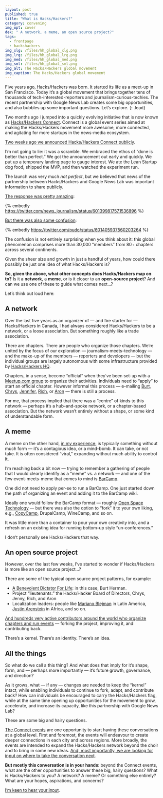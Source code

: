 ```yaml
---
layout: post
published: true
title: "What is Hacks/Hackers?"
category: convening
img_opt: cover
dek: " A network, a meme, an open source project?"
tags: 
  - frontpage
  - hackshackers
img_xlg: /files/hh_global_xlg.png
img_lrg: /files/hh_global_lrg.png
img_med: /files/hh_global_med.png
img_sml: /files/hh_global_sml.png
img_alt: The Hacks/Hackers global movement
img_caption: The Hacks/Hackers global movement
---
```



Five years ago, Hacks/Hackers was born. It started its life as a meet-up in San Francisco. Today it’s a global movement that brings together tens of thousands of tech-interested-reporters and journalism-curious-techies. The recent partnership with Google News Lab creates some big opportunities, and also bubbles up some important questions. Let’s explore.
{: .lead}

Two months ago I jumped into a quickly evolving initiative that is now known as [Hacks/Hackers Connect](http://hackshackers.com). Connect is a global event series aimed at making the Hacks/Hackers movement more awesome, more connected, and agitating for more startups in the news-media ecosystem.

[Two weeks ago we announced Hacks/Hackers Connect publicly](https://medium.com/hacks-hackers-journalism-meets-technology/a-new-partnership-for-hacks-hackers-with-the-news-lab-at-google-aa8c457de78b). 

I’m not going to lie: it was a scramble. We embraced the ethos of “done is better than perfect.” We got the announcement out early and quickly. We put up a temporary landing page to gauge interest. We ate the Lean Startup dog food, shipped the MVP, and then watched the experiment run.

The launch was very much _not perfect_, but we believed that news of the partnership between Hacks/Hackers and Google News Lab was important information to share publicly.

[The response was pretty amazing](https://twitter.com/search?q=https%3A%2F%2Fwww.journalism.co.uk%2Fnews%2Fhacks-hackers-launches-global-program-for-media-entrepreneurs-%2Fs2%2Fa565192%2F):

{% embedly https://twitter.com/news_journalism/status/601399817571536896 %}

[But there was also some confusion](https://twitter.com/pudo/status/601405937560203264):

{% embedly https://twitter.com/pudo/status/601405937560203264 %}

The confusion is not entirely surprising when you think about it: this global phenomenon comprises more than 30,000 “members” from 80+ chapters across several continents.

Given the sheer size and growth in just a handful of years, how could there possibly be just one idea of what Hacks/Hackers is?

**So, given the above, what other concepts does Hacks/Hackers map on to?** Is it a **network**, a **meme**, or is it closer to an **open-source project**? And can we use one of these to guide what comes next...?

Let’s think out loud here:

## A network
Over the last five years as an organizer of — and fire starter for — Hacks/Hackers in Canada, I had always considered Hacks/Hackers to be a network, or a loose association. But something roughly like a trade association.

There are chapters. There are people who organize those chapters. We’re united by the focus of our exploration —  journalism-meets-technology — and the make-up of the members —  reporters and developers — but the individual groups are largely autonomous with some infrastructure provided by [Hacks/Hackers HQ](http://hackshackers.meetup.com/).

Chapters, in a sense, become “official” when they’ve been set-up with a [Meetup.com group](http://hackshackers.meetup.com/) to organize their activities. Individuals need to “apply” to start an official chapter. However informal this process — e-mailing [Burt](https://twitter.com/burtherman), [Chrys](https://twitter.com/macdiva), [Jennifer](https://twitter.com/jenny8lee), [Rich](https://twitter.com/richgor), or [Aron](https://twitter.com/pilhofer) — there is still a process.

For me, that process implied that there was a “centre” of kinds to this network — perhaps it’s a hub-and-spoke network, or a chapter-based association. But the network wasn’t entirely without a shape, or some kind of understandable form.

## A meme
A meme on the other hand, [in my experience](http://beautifultrouble.org), is typically something without much form — it’s a contagious idea, or a mind-bomb. It can take, or not take. It is often considered “viral,” expanding without much ability to control it.

I’m reaching back a bit now — trying to remember a gathering of people that I would clearly identify as a “meme” vs. a network — and one of the few event-meets-meme that comes to mind is [BarCamp](http://barcamp.org). 

One did not need to apply per-se to run a BarCamp. One just started down the path of organizing an event and adding it to the BarCamp wiki. 

Ideally one would follow the BarCamp format — roughly [Open Space Technology](https://en.wikipedia.org/wiki/Open_Space_Technology) — but there was also the option to “fork” it to your own liking, e.g., [CopyCamp](http://phillipadsmith.com/2006/08/copyright-and-creativity-bringing-two-worlds-together.html), DrupalCamp, WineCamp, and so on.

It was little more than a container to pour your own creativity into, and a refresh on an existing idea for running bottom-up style “un-conferences.” 

I don’t personally see Hacks/Hackers that way.

## An open source project
However, over the last few weeks, I’ve started to wonder if Hacks/Hackers is more like an open source project…?

There are some of the typical open source project patterns, for example: 

* [A Benevolent Dictator For Life](https://en.wikipedia.org/wiki/Benevolent_dictator_for_life): in this case, Burt Herman.
* Project “lieutenants:” the Hacks/Hacker Board of Directors, Chrys, Jenny, Rich, and Aron
* Localization leaders: people like [Mariano Blejman](https://twitter.com/blejman) in Latin America, [Justin Arenstein](https://twitter.com/justinarenstein) in Africa, and so on.

[And hundreds very active contributors around the world who organize chapters and run events](http://hackshackers.meetup.com/) — forking the project, improving it, and contributing back.

There’s a kernel. There’s an identity. There’s an idea.

## All the things
So what do we call a this thing? And what does that imply for it’s shape, form, and — perhaps more importantly — it’s future growth, governance, and direction? 

As it grows, what — if any — changes are needed to keep the “kernel” intact, while enabling individuals to continue to fork, adapt, and contribute back? How can individuals be encouraged to carry the Hacks/Hackers flag, while at the same time opening up opportunities for the movement to grow, accelerate, and increase its capacity, like this partnership with Google News Lab?

These are some big and hairy questions.

[The Connect events](http://hackshackers.com) are one opportunity to start having these conversations at a global level. First and foremost, the events will endeavour to create deeper connections in each city and across regions. More broadly, the events are intended to expand the Hacks/Hackers network beyond the choir and to bring in some new ideas. [And, most importantly, we are looking for input on where to take the conversation next](http://hackshackers.com).

**But mostly this conversation is in your hands**: beyond the Connect events, what are the other opportunities to answer these big, hairy questions? What is Hacks/Hackers to you? A network? A meme? Or something else entirely? What are your hopes, aspirations, and concerns?

[I’m keen to hear your input](http://phillipadsmith.com/about#contact).
